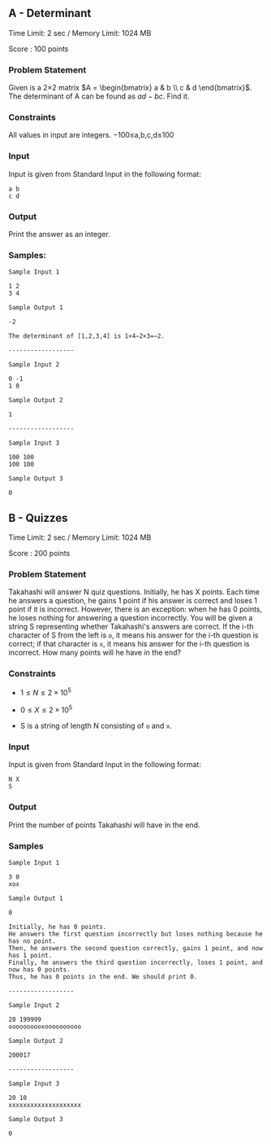 ## A - Determinant

Time Limit: 2 sec / Memory Limit: 1024 MB

Score : 100 points

### Problem Statement

Given is a 2×2 matrix $A = \begin{bmatrix} a & b \\ c & d \end{bmatrix}$.
 The determinant of A can be found as $ad−bc$.
 Find it.

### Constraints 

All values in input are integers. −100≤a,b,c,d≤100

### Input

Input is given from Standard Input in the following format: 

```
a b 
c d
```

### Output

Print the answer as an integer.

### Samples:
```
Sample Input 1

1 2
3 4

Sample Output 1

-2

The determinant of [1,2,3,4] is 1×4−2×3=−2.

------------------

Sample Input 2

0 -1
1 0

Sample Output 2

1

------------------

Sample Input 3

100 100
100 100

Sample Output 3

0
```

## B - Quizzes

Time Limit: 2 sec / Memory Limit: 1024 MB

Score : 200 points

### Problem Statement

Takahashi will answer N quiz questions.
 Initially, he has X points. Each time he answers a question, he gains 1 point if his answer is correct and loses 1 point if it is incorrect.
 However, there is an exception: when he has 0 points, he loses nothing for answering a question incorrectly. You will be given a string S representing whether Takahashi's answers are correct.
 If the i-th character of S from the left is `o`, it means his answer for the i-th question is correct; if that character is `x`, it means his answer for the i-th question is incorrect.
 How many points will he have in the end?

### Constraints

- $1≤N≤2×10^5$

- $0≤X≤2×10^5$ 

- S is a string of length N consisting of `o` and `x`.

### Input

Input is given from Standard Input in the following format: 
```
N X
S
```

### Output

Print the number of points Takahashi will have in the end.

### Samples

```
Sample Input 1

3 0
xox

Sample Output 1

0

Initially, he has 0 points.
He answers the first question incorrectly but loses nothing because he has no point.
Then, he answers the second question correctly, gains 1 point, and now has 1 point.
Finally, he answers the third question incorrectly, loses 1 point, and now has 0 points.
Thus, he has 0 points in the end. We should print 0. 

------------------

Sample Input 2

20 199999
oooooooooxoooooooooo

Sample Output 2

200017

------------------

Sample Input 3

20 10
xxxxxxxxxxxxxxxxxxxx

Sample Output 3

0

```